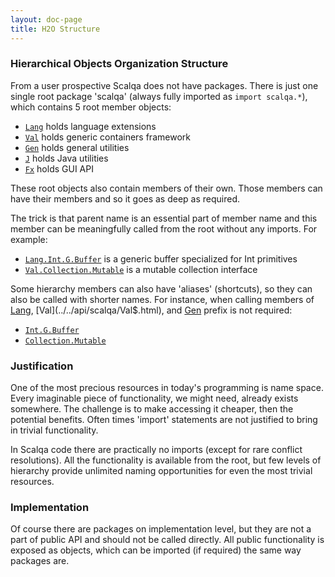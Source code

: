 ```yaml
---
layout: doc-page
title: H2O Structure
---
```

### Hierarchical Objects Organization Structure

From a user prospective Scalqa does not have packages. There is just one single root package 'scalqa' 
(always fully imported as `import scalqa.*`), which contains 5 root member objects:

- [`Lang`](../../api/scalqa/Lang$.html) holds language extensions
- [`Val`](../../api/scalqa/Val$.html)   holds generic containers framework
- [`Gen`](../../api/scalqa/Gen$.html)   holds general utilities
- [`J`](../../api/scalqa/J$.html)       holds Java utilities
- [`Fx`](../../api/scalqa/Fx$.html)     holds GUI API
  
These root objects also contain members of their own. Those members can have their members and so it goes as deep as required.

The trick is that parent name is an essential part of member name and this member can be meaningfully called from the root 
without any imports.
For example:

- [`Lang.Int.G.Buffer`](../../api/scalqa/lang/int/g/Buffer.html) is a generic buffer specialized for Int primitives  
- [`Val.Collection.Mutable`](../../api/scalqa/val/collection/Mutable.html) is a mutable collection interface   

Some hierarchy members can also have 'aliases' (shortcuts), so they can also be called 
with shorter names. For instance, when calling members of [Lang](../../api/scalqa/Lang$.html), [Val](../../api/scalqa/Val$.html), and [Gen](../../api/scalqa/Gen$.html)
prefix is not required:
 
- [`Int.G.Buffer`](../../api/scalqa/lang/int/g/Buffer.html) 
- [`Collection.Mutable`](../../api/scalqa/val/collection/Mutable.html)    

### Justification

One of the most precious resources in today's programming is name space. Every imaginable piece of functionality, we might need, 
already exists somewhere. The challenge is to make accessing it cheaper, then the potential benefits. 
Often times 'import' statements are not justified to bring in trivial functionality.

In Scalqa code there are practically no imports (except for rare conflict resolutions). All the functionality is available from the root,
but few levels of hierarchy provide unlimited naming opportunities for even the most trivial resources.

### Implementation        

Of course there are packages on implementation level, but they are not a part of public API and should not be called directly. 
All public functionality is exposed as objects, which can be imported (if required) the same way packages are.

